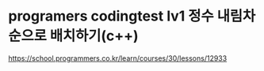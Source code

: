 # programers codingtest lv1 정수 내림차순으로 배치하기(c++)
https://school.programmers.co.kr/learn/courses/30/lessons/12933

